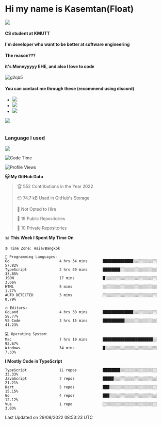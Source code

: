 # Hi my name is Kasemtan(Float)
![](https://64.media.tumblr.com/9c2a8f831efe8da556ffbf89cebb52c9/b86c1ab833a37e32-93/s1280x1920/d000dc22f75df64be2bc150f5fa69c4f6df6bb07.gifv)
#### CS student at KMUTT
#### I'm developer who want to be better at software engineering
#### The reason???
#### it's Moneyyyyy EHE, and also I love to code
![g2qb5](https://user-images.githubusercontent.com/69688279/175812510-9235eaf7-72f7-40d3-b163-56efa9aa5c6b.gif)

#### You can contact me through these (recommend using discord)
- [![](https://img.shields.io/badge/Discord-5865F2?logo=Discord&logoColor=white)](https://discordapp.com/users/278155096225742848)
- [![](https://img.shields.io/badge/Facebook-1877F2?logo=facebook&logoColor=white)](https://www.facebook.com/float.teavasirichokchai/)
- [![](https://img.shields.io/badge/linkedin-0A66C2?logo=linkedin&logoColor=white)](https://www.linkedin.com/in/kasemtan-teavasirichokchai-975531227/)

[![](https://github-readme-stats.vercel.app/api?username=FloatKasemtan&show_icons=true&theme=nightowl)]()
#
### Language I used
[![](https://github-readme-stats.vercel.app/api/top-langs/?username=FloatKasemtan&layout=compact&theme=nightowl)]()
<!--START_SECTION:waka-->
![Code Time](http://img.shields.io/badge/Code%20Time-685%20hrs%2056%20mins-blue)

![Profile Views](http://img.shields.io/badge/Profile%20Views-1-blue)

**🐱 My GitHub Data** 

> 🏆 552 Contributions in the Year 2022
 > 
> 📦 74.7 kB Used in GitHub's Storage 
 > 
> 🚫 Not Opted to Hire
 > 
> 📜 19 Public Repositories 
 > 
> 🔑 10 Private Repositories  
 > 
📊 **This Week I Spent My Time On** 

```text
⌚︎ Time Zone: Asia/Bangkok

💬 Programming Languages: 
Go                       4 hrs 34 mins       ██████████████░░░░░░░░░░░   57.82% 
TypeScript               2 hrs 40 mins       ████████░░░░░░░░░░░░░░░░░   33.85% 
JSON                     17 mins             █░░░░░░░░░░░░░░░░░░░░░░░░   3.66% 
HTML                     8 mins              ░░░░░░░░░░░░░░░░░░░░░░░░░   1.77% 
AUTO_DETECTED            3 mins              ░░░░░░░░░░░░░░░░░░░░░░░░░   0.79%

🔥 Editors: 
GoLand                   4 hrs 38 mins       ██████████████░░░░░░░░░░░   58.77% 
VS Code                  3 hrs 15 mins       ██████████░░░░░░░░░░░░░░░   41.23%

💻 Operating System: 
Mac                      7 hrs 19 mins       ███████████████████████░░   92.67% 
Windows                  34 mins             █░░░░░░░░░░░░░░░░░░░░░░░░   7.33%

```

**I Mostly Code in TypeScript** 

```text
TypeScript               11 repos            ████████░░░░░░░░░░░░░░░░░   33.33% 
JavaScript               7 repos             █████░░░░░░░░░░░░░░░░░░░░   21.21% 
Dart                     5 repos             ███░░░░░░░░░░░░░░░░░░░░░░   15.15% 
Go                       4 repos             ███░░░░░░░░░░░░░░░░░░░░░░   12.12% 
Vue                      1 repo              ░░░░░░░░░░░░░░░░░░░░░░░░░   3.03%

```



 Last Updated on 29/08/2022 08:53:23 UTC
<!--END_SECTION:waka-->
<!--
**FloatKasemtan/FloatKasemtan** is a ✨ _special_ ✨ repository because its `README.md` (this file) appears on your GitHub profile.

Here are some ideas to get you started:

- 🔭 I’m currently working on ...
- 🌱 I’m currently learning ...
- 👯 I’m looking to collaborate on ...
- 🤔 I’m looking for help with ...
- 💬 Ask me about ...
- 📫 How to reach me: ...
- 😄 Pronouns: ...
- ⚡ Fun fact: ...
-->
